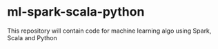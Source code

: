 # ml-spark-scala-python
This repository will contain code for machine learning algo using Spark, Scala and Python

